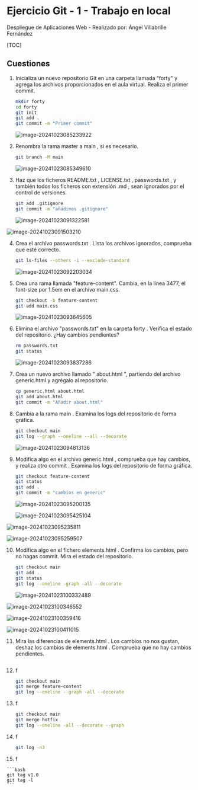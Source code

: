 # Ejercicio Git - 1 - Trabajo en local

Despliegue de Aplicaciones Web - Realizado por: Ángel Villabrille Fernández

[TOC]

## Cuestiones

1. Inicializa un nuevo repositorio Git en una carpeta llamada "forty" y agrega los archivos proporcionados en el aula virtual. Realiza el primer commit.

   ```bash
   mkdir forty
   cd forty
   git init
   git add .
   git commit -m "Primer commit"
   ```

   ![image-20241023085233922](C:\Users\alumno\AppData\Roaming\Typora\typora-user-images\image-20241023085233922.png)

2. Renombra la rama master a main , si es necesario.

   ```bash
   git branch -M main
   ```

   ![image-20241023085349610](C:\Users\alumno\AppData\Roaming\Typora\typora-user-images\image-20241023085349610.png)

3. Haz que los ficheros README.txt , LICENSE.txt , passwords.txt , y también todos los ficheros con extensión .md , sean ignorados por el control de versiones.

   ```bash
   git add .gitignore
   git commit -m "añadimos .gitignore"
   ```

   ![image-20241023091322581](C:\Users\alumno\AppData\Roaming\Typora\typora-user-images\image-20241023091322581.png)

![image-20241023091503210](C:\Users\alumno\AppData\Roaming\Typora\typora-user-images\image-20241023091503210.png)

4. Crea el archivo passwords.txt . Lista los archivos ignorados, comprueba que esté correcto.

   ```bash
   git ls-files --others -i --exclude-standard
   ```

   ![image-20241023092203034](C:\Users\alumno\AppData\Roaming\Typora\typora-user-images\image-20241023092203034.png)

5. Crea una rama llamada "feature-content". Cambia, en la línea 3477, el font-size por 1.5em en el archivo main.css.

   ```bash
   git checkout -b feature-content
   git add main.css
   ```

   ![image-20241023093645605](C:\Users\alumno\AppData\Roaming\Typora\typora-user-images\image-20241023093645605.png)

6. Elimina el archivo "passwords.txt" en la carpeta forty . Verifica el estado del repositorio. ¿Hay cambios pendientes?

   ```bash
   rm passwords.txt
   git status
   ```

   ![image-20241023093837286](C:\Users\alumno\AppData\Roaming\Typora\typora-user-images\image-20241023093837286.png)

7. Crea un nuevo archivo llamado " about.html ", partiendo del archivo generic.html y agrégalo al repositorio.

   ```bash
   cp generic.html about.html
   git add about.html
   git commit -m "Añadir about.html"
   ```

   

8. Cambia a la rama main . Examina los logs del repositorio de forma gráfica.

   ```bash
   git checkout main
   git log --graph --oneline --all --decorate
   ```

   ![image-20241023094813136](C:\Users\alumno\AppData\Roaming\Typora\typora-user-images\image-20241023094813136.png)

9. Modifica algo en el archivo generic.html , comprueba que hay cambios, y realiza otro commit . Examina los logs del repositorio de forma gráfica.

   ```bash
   git checkout feature-content
   git status
   git add .
   git commit -m "cambios en generic"
   ```

   ![image-20241023095200135](C:\Users\alumno\AppData\Roaming\Typora\typora-user-images\image-20241023095200135.png)

   ![image-20241023095425104](C:\Users\alumno\AppData\Roaming\Typora\typora-user-images\image-20241023095425104.png)

![image-20241023095235811](C:\Users\alumno\AppData\Roaming\Typora\typora-user-images\image-20241023095235811.png)

![image-20241023095259507](C:\Users\alumno\AppData\Roaming\Typora\typora-user-images\image-20241023095259507.png)

10. Modifica algo en el fichero elements.html . Confirma los cambios, pero no hagas commit. Mira el estado del repositorio.

    ```bash
    git checkout main
    git add .
    git status
    git log --oneline -graph -all --decorate
    ```

    ![image-20241023100332489](C:\Users\alumno\AppData\Roaming\Typora\typora-user-images\image-20241023100332489.png)

![image-20241023100346552](C:\Users\alumno\AppData\Roaming\Typora\typora-user-images\image-20241023100346552.png)

![image-20241023100359416](C:\Users\alumno\AppData\Roaming\Typora\typora-user-images\image-20241023100359416.png)

![image-20241023100411015](C:\Users\alumno\AppData\Roaming\Typora\typora-user-images\image-20241023100411015.png)

11. Mira las diferencias de elements.html . Los cambios no nos gustan, deshaz los cambios de elements.html . Comprueba que no hay cambios pendientes.

    ```
    
    ```

13. f

    ```bash
    git checkout main
    git merge feature-content
    git log --oneline --graph -all --decorate
    ```

    

15. f

    ```bash
    git checkout main
    git merge hotfix
    git log --oneline -all --decorate --graph
    ```

16. f

    ```bash
    git log -n3
    ```

17.  f

    ```bash
    git tag v1.0
    git tag -l
    ```

    

